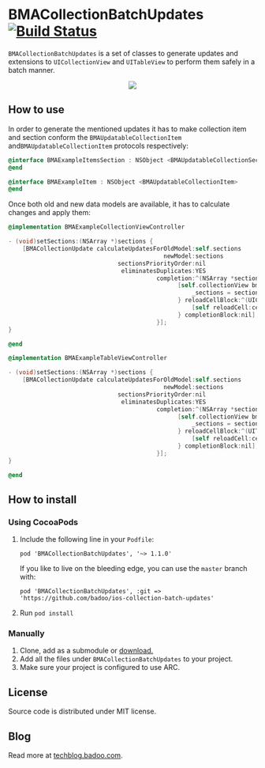 # BMACollectionBatchUpdates [![Build Status](https://api.travis-ci.org/badoo/ios-collection-batch-updates.svg)](https://travis-ci.org/badoo/ios-collection-batch-updates)
`BMACollectionBatchUpdates` is a set of classes to generate updates and extensions to `UICollectionView` and `UITableView` to perform them safely in a batch manner.

<div align="center">
<img src="./demoimages/demo.gif" />
</div>

## How to use

In order to generate the mentioned updates it has to make collection item and section conform the `BMAUpdatableCollectionItem` and`BMAUpdatableCollectionItem` protocols respectively:

```objectivec
@interface BMAExampleItemsSection : NSObject <BMAUpdatableCollectionSection>
@end

@interface BMAExampleItem : NSObject <BMAUpdatableCollectionItem>
@end
```

Once both old and new data models are available, it has to calculate changes and apply them:

```objectivec
@implementation BMAExampleCollectionViewController

- (void)setSections:(NSArray *)sections {
	[BMACollectionUpdate calculateUpdatesForOldModel:self.sections
                                            newModel:sections
                               sectionsPriorityOrder:nil
                                eliminatesDuplicates:YES
                                          completion:^(NSArray *sections, NSArray *updates) {
                                          		[self.collectionView bma_performBatchUpdates:updates applyChangesToModelBlock:^{
											        _sections = sections;
											    } reloadCellBlock:^(UICollectionViewCell *cell, NSIndexPath *indexPath) {
											        [self reloadCell:cell atIndexPath:indexPath];
											    } completionBlock:nil];
                                          }];
}

@end
```

```objectivec
@implementation BMAExampleTableViewController

- (void)setSections:(NSArray *)sections {
	[BMACollectionUpdate calculateUpdatesForOldModel:self.sections
                                            newModel:sections
                               sectionsPriorityOrder:nil
                                eliminatesDuplicates:YES
                                          completion:^(NSArray *sections, NSArray *updates) {
                                          		[self.collectionView bma_performBatchUpdates:updates applyChangesToModelBlock:^{
											        _sections = sections;
											    } reloadCellBlock:^(UITableViewCell *cell, NSIndexPath *indexPath) {
											        [self reloadCell:cell atIndexPath:indexPath];
											    } completionBlock:nil];
                                          }];
}

@end
```

## How to install

### Using CocoaPods


1. Include the following line in your `Podfile`:

    ```
    pod 'BMACollectionBatchUpdates', '~> 1.1.0' 
    ```

	If you like to live on the bleeding edge, you can use the `master` branch with:
	
    ```
    pod 'BMACollectionBatchUpdates', :git => 'https://github.com/badoo/ios-collection-batch-updates'
    ```

2. Run `pod install`

### Manually

1. Clone, add as a submodule or [download.](https://github.com/badoo/ios-collection-batch-updates/archive/master.zip)
2. Add all the files under `BMACollectionBatchUpdates` to your project.
3. Make sure your project is configured to use ARC.

## License

Source code is distributed under MIT license.

## Blog

Read more at [techblog.badoo.com](http://techblog.badoo.com).
